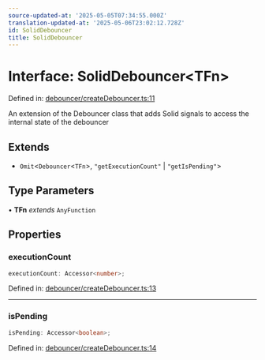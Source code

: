 ```yaml
---
source-updated-at: '2025-05-05T07:34:55.000Z'
translation-updated-at: '2025-05-06T23:02:12.728Z'
id: SolidDebouncer
title: SolidDebouncer
---
```


<!-- DO NOT EDIT: this page is autogenerated from the type comments -->

# Interface: SolidDebouncer\<TFn\>

Defined in: [debouncer/createDebouncer.ts:11](https://github.com/TanStack/pacer/blob/main/packages/solid-pacer/src/debouncer/createDebouncer.ts#L11)

An extension of the Debouncer class that adds Solid signals to access the internal state of the debouncer

## Extends

- `Omit`\<`Debouncer`\<`TFn`\>, `"getExecutionCount"` \| `"getIsPending"`\>

## Type Parameters

• **TFn** *extends* `AnyFunction`

## Properties

### executionCount

```ts
executionCount: Accessor<number>;
```

Defined in: [debouncer/createDebouncer.ts:13](https://github.com/TanStack/pacer/blob/main/packages/solid-pacer/src/debouncer/createDebouncer.ts#L13)

***

### isPending

```ts
isPending: Accessor<boolean>;
```

Defined in: [debouncer/createDebouncer.ts:14](https://github.com/TanStack/pacer/blob/main/packages/solid-pacer/src/debouncer/createDebouncer.ts#L14)

